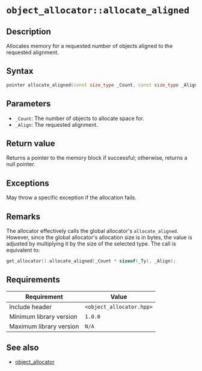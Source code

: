 # `object_allocator::allocate_aligned`

## Description

Allocates memory for a requested number of objects aligned to the requested alignment.

## Syntax

```cpp
pointer allocate_aligned(const size_type _Count, const size_type _Align);
```

## Parameters

- `_Count`: The number of objects to allocate space for.
- `_Align`: The requested alignment.

## Return value

Returns a pointer to the memory block if successful; otherwise, returns a null pointer.

## Exceptions

May throw a specific exception if the allocation fails.

## Remarks

The allocator effectively calls the global allocator's `allocate_aligned`. However, since the global allocator's allocation size is in bytes, the 
value is adjusted by multiplying it by the size of the selected type. The call is equivalent to:

```cpp
get_allocator().allocate_aligned(_Count * sizeof(_Ty), _Align);
```

## Requirements

| Requirement             | Value                    |
|-------------------------|--------------------------|
| Include header          | `<object_allocator.hpp>` |
| Minimum library version | `1.0.0`                  |
| Maximum library version | `N/A`                    |

## See also

- [object_allocator](object_allocator.md)